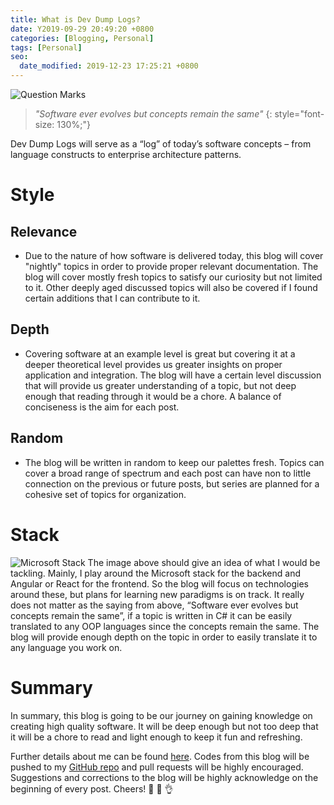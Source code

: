 ```yaml
---
title: What is Dev Dump Logs?
date: Y2019-09-29 20:49:20 +0800
categories: [Blogging, Personal]
tags: [Personal]
seo:
  date_modified: 2019-12-23 17:25:21 +0800
---
```


![Question Marks](https://drive.google.com/uc?export=view&id=1gTQOrE_3GmzXLIFnbHUwN-MP_ZdHol_X)

> _"Software ever evolves but concepts remain the same"_
{: style="font-size: 130%;"}

Dev Dump Logs will serve as a “log” of today’s software concepts – from language constructs to enterprise architecture patterns. 

# Style
## Relevance
- Due to the nature of how software is delivered today, this blog will cover "nightly" topics in order to provide proper relevant documentation. The blog will cover mostly fresh topics to satisfy our curiosity but not limited to it. Other deeply aged discussed topics will also be covered if I found certain additions that I can contribute to it.

## Depth
- Covering software at an example level is great but covering it at a deeper theoretical level provides us greater insights on proper application and integration. The blog will have a certain level discussion that will provide us greater understanding of a topic, but not deep enough that reading through it would be a chore. A balance of conciseness is the aim for each post.

## Random
- The blog will be written in random to keep our palettes fresh. Topics can cover a broad range of spectrum and each post can have non to little connection on the previous or future posts, but series are planned for a cohesive set of topics for organization. 

# Stack
![Microsoft Stack](https://drive.google.com/uc?export=view&id=1T5UlUeaIm-q9nEMEgaOhhYTNkg8fPl5m)
The image above should give an idea of what I would be tackling. Mainly, I play around the Microsoft stack for the backend and Angular or React for the frontend. So the blog will focus on technologies around these, but plans for learning new paradigms is on track. It really does not matter as the saying from above, “Software ever evolves but concepts remain the same”, if a topic is written in C# it can be easily translated to any OOP languages since the concepts remain the same. The blog will provide enough depth on the topic in order to easily translate it to any language you work on.

# Summary
In summary, this blog is going to be our journey on gaining knowledge on creating high quality software. It will be deep enough but not too deep that it will be a chore to read and light enough to keep it fun and refreshing.  

Further details about me can be found [here](/about/). Codes from this blog will be pushed to my [GitHub repo](https://github.com/IanEscober) and pull requests will be highly encouraged. Suggestions and corrections to the blog will be highly acknowledge on the beginning of every post. Cheers! 🥂 🎉 👌
